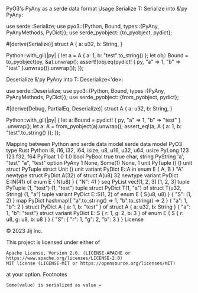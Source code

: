 PyO3's PyAny as a serde data format
Usage
Serialize T: Serialize into &'py PyAny:

use serde::Serialize;
use pyo3::{Python, Bound, types::{PyAny, PyAnyMethods, PyDict}};
use serde_pyobject::{to_pyobject, pydict};

#[derive(Serialize)]
struct A {
    a: u32,
    b: String,
}

Python::with_gil(|py| {
    let a = A { a: 1, b: "test".to_string() };
    let obj: Bound<PyAny> = to_pyobject(py, &a).unwrap();
    assert!(obj.eq(pydict! { py, "a" => 1, "b" => "test" }.unwrap()).unwrap());
});

Deserialize &'py PyAny into T: Deserialize<'de>:

use serde::Deserialize;
use pyo3::{Python, Bound, types::{PyAny, PyAnyMethods, PyDict}};
use serde_pyobject::{from_pyobject, pydict};

#[derive(Debug, PartialEq, Deserialize)]
struct A {
    a: u32,
    b: String,
}

Python::with_gil(|py| {
    let a: Bound<PyDict> = pydict! { py,
      "a" => 1,
      "b" => "test"
    }
    .unwrap();
    let a: A = from_pyobject(a).unwrap();
    assert_eq!(a, A { a: 1, b: "test".to_string() });
});

Mapping between Python and serde data model
serde data model 	PyO3 type 	Rust 	Python
i8, i16, i32, i64, isize,
u8, u16, u32, u64, usize 	PyLong 	123 	123
f32, f64 	PyFloat 	1.0 	1.0
bool 	PyBool 	true 	true
char, string 	PyString 	'a', "test" 	"a", "test"
option 	PyAny 1 	None, Some(1) 	None, 1
unit 	PyTuple 	() 	()
unit struct 	PyTuple 	struct Unit 	()
unit variant 	PyDict 	E::A in enum E { A, B } 	"A"
newtype struct 	PyDict 	A(32) of struct A(u8) 	32
newtype variant 	PyDict 	E::N(41) of enum E { N(u8) } 	{ "N": 41 }
seq 	PyList 	vec![1, 2, 3] 	[1, 2, 3]
tuple 	PyTuple 	(1, "test") 	(1, "test")
tuple struct 	PyDict 	T(1, "a") of struct T(u32, String) 	(1, "a")
tuple variant 	PyDict 	E::S(1, 2) of enum E { S(u8, u8) } 	{ "S": (1, 2) }
map 	PyDict 	hashmap!{ "a".to_string() => 1, "b".to_string() => 2 } 	{ "a": 1, "b": 2 }
struct 	PyDict 	A { a: 1, b: "test" } of struct A { a: u32, b: String } 	{ "a": 1, "b": "test"}
struct variant 	PyDict 	E::S { r: 1, g: 2, b: 3 } of enum E { S { r: u8, g: u8, b: u8 } } 	{ "S": { "r": 1, "g": 2, "b": 3 } }
License

© 2023 Jij Inc.

This project is licensed under either of

    Apache License, Version 2.0, (LICENSE-APACHE or https://www.apache.org/licenses/LICENSE-2.0)
    MIT license (LICENSE-MIT or https://opensource.org/licenses/MIT)

at your option.
Footnotes

    Some(value) is serialized as value ↩
